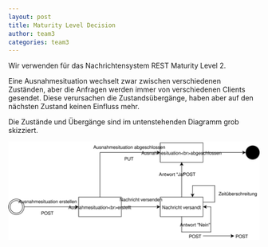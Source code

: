 ```yaml
---
layout: post
title: Maturity Level Decision
author: team3
categories: team3
---
```


Wir verwenden für das Nachrichtensystem REST Maturity Level 2.

Eine Ausnahmesituation wechselt zwar zwischen verschiedenen Zuständen, aber die Anfragen werden immer von verschiedenen
Clients gesendet. Diese verursachen die Zustandsübergänge, haben aber auf den nächsten Zustand keinen Einfluss mehr.

Die Zustände und Übergänge sind im untenstehenden Diagramm grob skizziert.

![Zustandsdiagramm](zustandsdiagramm.svg)